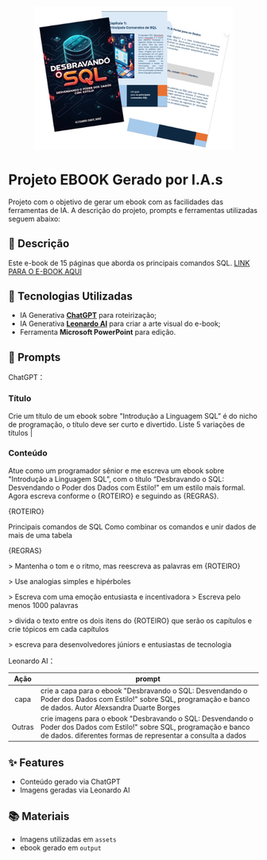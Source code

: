 <p align="center">
<img 
    src="./assets/banner.png"
    width="400"  
/>
</p>

# Projeto EBOOK Gerado por I.A.s


Projeto com o objetivo de gerar um ebook com as facilidades das ferramentas de IA. A descrição do projeto, prompts e ferramentas utilizadas seguem abaixo:

## 📝 Descrição

Este e-book de 15 páginas que aborda os principais comandos SQL. [LINK PARA O E-BOOK AQUI](https://github.com/aledborges/prompts-recipe-to-create-a-ebook/blob/main/output/ebook_sql.pdf)

## 🤖 Tecnologias Utilizadas

- IA Generativa **[ChatGPT](https://chat.openai.com)** para roteirização;
- IA Generativa **[Leonardo AI](https://leonardo.ai)** para criar a arte visual do e-book;
- Ferramenta **Microsoft PowerPoint** para edição.

## 🧠 Prompts


ChatGPT：

### Título
Crie um título de um ebook sobre "Introdução a Linguagem SQL” é do nicho de programação, o título deve ser curto e divertido. Liste 5 variações de títulos                                                        |
### Conteúdo
Atue como um programador sênior e me escreva um ebook sobre "Introdução a Linguagem SQL”, com o título “Desbravando o SQL: Desvendando o Poder dos Dados com Estilo!” em um estilo mais formal. Agora escreva conforme o {ROTEIRO} e seguindo as {REGRAS}. 
<p>{ROTEIRO}<p> 
<p>Principais comandos de SQL 
Como combinar os comandos e unir dados de mais de uma tabela </p>
{REGRAS}
<p>> Mantenha o tom e o ritmo, mas reescreva as palavras em {ROTEIRO}</p> 
<p>> Use analogias simples e hipérboles</p>
<p>> Escreva com uma emoção entusiasta e incentivadora > Escreva pelo menos 1000 palavras </p>
<p>> divida o texto entre os dois itens do {ROTEIRO} que serão os capítulos e crie tópicos em cada capítulos </p>
<p>> escreva para desenvolvedores júniors e entusiastas de tecnologia</p>

Leonardo AI：

|  Ação  | prompt                                                                                 |
| :----: | -------------------------------------------------------------------------------------- |
| capa | crie a capa para o ebook "Desbravando o SQL: Desvendando o Poder dos Dados com Estilo!" sobre SQL, programação e banco de dados. Autor Alexsandra Duarte Borges |
| Outras | crie imagens para o ebook "Desbravando o SQL: Desvendando o Poder dos Dados com Estilo!" sobre SQL, programação e banco de dados. diferentes formas de representar a consulta a dados |

## ✨ Features

- Conteúdo gerado via ChatGPT
- Imagens geradas via Leonardo AI

## 📚 Materiais

- Imagens utilizadas em `assets`
- ebook gerado em `output`
